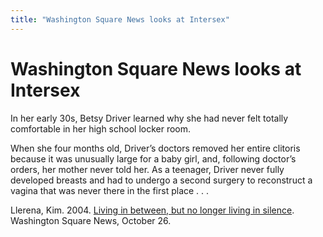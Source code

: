 ```yaml
---
title: "Washington Square News looks at Intersex"
---
```


# Washington Square News looks at Intersex

<p>In her early 30s, Betsy Driver learned why she had never felt totally comfortable in her high school locker room.  </p>

<p>When she four months old, Driver&#8217;s doctors removed her entire clitoris because it was unusually large for a baby girl, and, following doctor&#8217;s orders, her mother never told her. As a teenager, Driver never fully developed breasts and had to undergo a second surgery to reconstruct a vagina that was never there in the first place . . .  </p>

<p>Llerena, Kim. 2004. <a href="http://www.washingtonsquarenews.com/features/citylife/8080.html">Living in between, but no longer living in silence</a>. Washington Square News, October 26.</p>